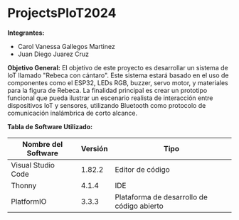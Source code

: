 # ProjectsPloT2024

**Integrantes:**
- Carol Vanessa Gallegos Martinez
- Juan Diego Juarez Cruz

**Objetivo General:**
El objetivo de este proyecto es desarrollar un sistema de IoT llamado "Rebeca con cántaro". Este sistema estará basado en el uso de componentes como el ESP32, LEDs RGB, buzzer, servo motor, y materiales para la figura de Rebeca. La finalidad principal es crear un prototipo funcional que pueda ilustrar un escenario realista de interacción entre dispositivos IoT y sensores, utilizando Bluetooth como protocolo de comunicación inalámbrica de corto alcance.

**Tabla de Software Utilizado:**

| Nombre del Software        | Versión | Tipo             |
|----------------------------|---------|------------------|
| Visual Studio Code         | 1.82.2  | Editor de código |
| Thonny                     | 4.1.4   | IDE              |
| PlatformIO                 | 3.3.3   | Plataforma de desarrollo de código abierto |
